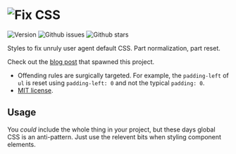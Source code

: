 # ![Fix CSS](http://jaydenseric.com/shared/fix-logo.svg)

![Version](https://img.shields.io/badge/version-1.0.0-brightgreen.svg?style=flat-square)
![Github issues](https://img.shields.io/github/issues/jaydenseric/Fix.svg?style=flat-square)
![Github stars](https://img.shields.io/github/stars/jaydenseric/Fix.svg?style=flat-square)

Styles to fix unruly user agent default CSS. Part normalization, part reset.

Check out the [blog post](http://jaydenseric.com/blog/forget-normalize-or-resets-lay-your-own-css-foundation) that spawned this project.

- Offending rules are surgically targeted. For example, the `padding-left` of `ul` is reset using `padding-left: 0` and not the typical `padding: 0`.
- [MIT license](https://en.wikipedia.org/wiki/MIT_License).

## Usage

You *could* include the whole thing in your project, but these days global CSS is an anti-pattern. Just use the relevent bits when styling component elements.

